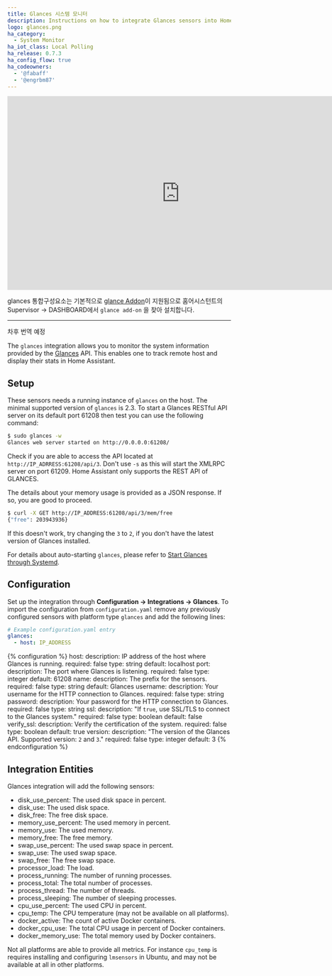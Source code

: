```yaml
---
title: Glances 시스템 모니터
description: Instructions on how to integrate Glances sensors into Home Assistant.
logo: glances.png
ha_category:
  - System Monitor
ha_iot_class: Local Polling
ha_release: 0.7.3
ha_config_flow: true
ha_codeowners:
  - '@fabaff'
  - '@engrbm87'
---
```


<div class='videoWrapper'>
<iframe width="776" height="437" src="https://www.youtube.com/embed/m9qIqq104as" frameborder="0" allow="accelerometer; autoplay; encrypted-media; gyroscope; picture-in-picture" allowfullscreen></iframe>
</div>

glances 통합구성요소는 기본적으로 [glance Addon](https://github.com/hassio-addons/addon-glances)이 지원됨으로 홈어시스턴트의 Supervisor -> DASHBOARD에서 `glance add-on` 을 찾아 설치합니다. 

------------------------------------------------------------------------------------------------------------------
차후 번역 예정

The `glances` integration allows you to monitor the system information provided by the [Glances](https://github.com/nicolargo/glances) API. This enables one to track remote host and display their stats in Home Assistant.

## Setup

These sensors needs a running instance of `glances` on the host. The minimal supported version of `glances` is 2.3.
To start a Glances RESTful API server on its default port 61208 then test you can use the following command:

```bash
$ sudo glances -w
Glances web server started on http://0.0.0.0:61208/
```

Check if you are able to access the API located at `http://IP_ADRRESS:61208/api/3`. Don't use `-s` as this will start the XMLRPC server on port 61209. Home Assistant only supports the REST API of GLANCES.

The details about your memory usage is provided as a JSON response. If so, you are good to proceed.

```bash
$ curl -X GET http://IP_ADDRESS:61208/api/3/mem/free
{"free": 203943936}
```

If this doesn't work, try changing the `3` to `2`, if you don't have the latest version of Glances installed.

For details about auto-starting `glances`, please refer to [Start Glances through Systemd](https://github.com/nicolargo/glances/wiki/Start-Glances-through-Systemd).  

## Configuration

Set up the integration through **Configuration -> Integrations -> Glances**. To import the configuration from `configuration.yaml` remove any previously configured sensors with platform type `glances` and add the following lines:

```yaml
# Example configuration.yaml entry
glances:
  - host: IP_ADDRESS
```

{% configuration %}
host:
  description: IP address of the host where Glances is running.
  required: false
  type: string
  default: localhost
port:
  description: The port where Glances is listening.
  required: false
  type: integer
  default: 61208
name:
  description: The prefix for the sensors.
  required: false
  type: string
  default: Glances
username:
  description: Your username for the HTTP connection to Glances.
  required: false
  type: string
password:
  description: Your password for the HTTP connection to Glances.
  required: false
  type: string
ssl:
  description: "If `true`, use SSL/TLS to connect to the Glances system."
  required: false
  type: boolean
  default: false
verify_ssl:
  description: Verify the certification of the system.
  required: false
  type: boolean
  default: true
version:
  description: "The version of the Glances API. Supported version: `2` and `3`."
  required: false
  type: integer
  default: 3
{% endconfiguration %}

## Integration Entities

Glances integration will add the following sensors:

- disk_use_percent: The used disk space in percent.
- disk_use: The used disk space.
- disk_free: The free disk space.
- memory_use_percent: The used memory in percent.
- memory_use: The used memory.
- memory_free: The free memory.
- swap_use_percent: The used swap space in percent.
- swap_use: The used swap space.
- swap_free: The free swap space.
- processor_load: The load.
- process_running: The number of running processes.
- process_total: The total number of processes.
- process_thread: The number of threads.
- process_sleeping: The number of sleeping processes.
- cpu_use_percent: The used CPU in percent.
- cpu_temp: The CPU temperature (may not be available on all platforms).
- docker_active: The count of active Docker containers.
- docker_cpu_use: The total CPU usage in percent of Docker containers.
- docker_memory_use: The total memory used by Docker containers.

Not all platforms are able to provide all metrics. For instance `cpu_temp` is requires installing and configuring `lmsensors` in Ubuntu, and may not be available at all in other platforms.
